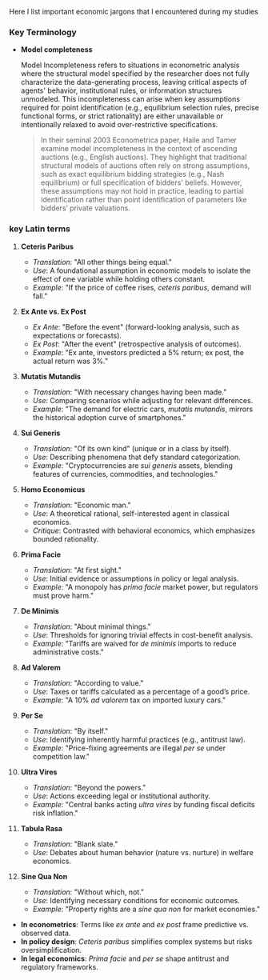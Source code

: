 Here I list important economic jargons that I encountered during my studies 

### Key Terminology

- **Model completeness**

	Model Incompleteness refers to situations in econometric analysis where the structural model specified by the researcher does not fully characterize the data-generating process, leaving critical aspects of agents' behavior, institutional rules, or information structures unmodeled. This incompleteness can arise when key assumptions required for point identification (e.g., equilibrium selection rules, precise functional forms, or strict rationality) are either unavailable or intentionally relaxed to avoid over-restrictive specifications.
    
	> In their seminal 2003 Econometrica paper, Haile and Tamer examine model incompleteness in the context of ascending auctions (e.g., English auctions). They highlight that traditional structural models of auctions often rely on strong assumptions, such as exact equilibrium bidding strategies (e.g., Nash equilibrium) or full specification of bidders' beliefs. However, these assumptions may not hold in practice, leading to partial identification rather than point identification of parameters like bidders’ private valuations.
    
### key Latin terms 

1. **Ceteris Paribus**  
   - *Translation*: "All other things being equal."  
   - *Use*: A foundational assumption in economic models to isolate the effect of one variable while holding others constant.  
   - *Example*: "If the price of coffee rises, *ceteris paribus*, demand will fall."  

2. **Ex Ante vs. Ex Post**  
   - *Ex Ante*: "Before the event" (forward-looking analysis, such as expectations or forecasts).  
   - *Ex Post*: "After the event" (retrospective analysis of outcomes).  
   - *Example*: "Ex ante, investors predicted a 5% return; ex post, the actual return was 3%."  

3. **Mutatis Mutandis**  
   - *Translation*: "With necessary changes having been made."  
   - *Use*: Comparing scenarios while adjusting for relevant differences.  
   - *Example*: "The demand for electric cars, *mutatis mutandis*, mirrors the historical adoption curve of smartphones."  

4. **Sui Generis**  
   - *Translation*: "Of its own kind" (unique or in a class by itself).  
   - *Use*: Describing phenomena that defy standard categorization.  
   - *Example*: "Cryptocurrencies are *sui generis* assets, blending features of currencies, commodities, and technologies."  


5. **Homo Economicus**  
   - *Translation*: "Economic man."  
   - *Use*: A theoretical rational, self-interested agent in classical economics.  
   - *Critique*: Contrasted with behavioral economics, which emphasizes bounded rationality.  

6. **Prima Facie**  
   - *Translation*: "At first sight."  
   - *Use*: Initial evidence or assumptions in policy or legal analysis.  
   - *Example*: "A monopoly has *prima facie* market power, but regulators must prove harm."  

7. **De Minimis**  
   - *Translation*: "About minimal things."  
   - *Use*: Thresholds for ignoring trivial effects in cost-benefit analysis.  
   - *Example*: "Tariffs are waived for *de minimis* imports to reduce administrative costs."  

8. **Ad Valorem**  
   - *Translation*: "According to value."  
   - *Use*: Taxes or tariffs calculated as a percentage of a good’s price.  
   - *Example*: "A 10% *ad valorem* tax on imported luxury cars."  

9. **Per Se**  
   - *Translation*: "By itself."  
   - *Use*: Identifying inherently harmful practices (e.g., antitrust law).  
   - *Example*: "Price-fixing agreements are illegal *per se* under competition law."  

10. **Ultra Vires**  
    - *Translation*: "Beyond the powers."  
    - *Use*: Actions exceeding legal or institutional authority.  
    - *Example*: "Central banks acting *ultra vires* by funding fiscal deficits risk inflation."  


11. **Tabula Rasa**  
    - *Translation*: "Blank slate."  
    - *Use*: Debates about human behavior (nature vs. nurture) in welfare economics.  

12. **Sine Qua Non**  
    - *Translation*: "Without which, not."  
    - *Use*: Identifying necessary conditions for economic outcomes.  
    - *Example*: "Property rights are a *sine qua non* for market economies."  


- **In econometrics**: Terms like *ex ante* and *ex post* frame predictive vs. observed data.  
- **In policy design**: *Ceteris paribus* simplifies complex systems but risks oversimplification.  
- **In legal economics**: *Prima facie* and *per se* shape antitrust and regulatory frameworks.  





